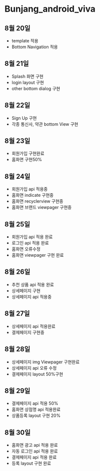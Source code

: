 # Bunjang_android_viva
## 8월 20일
- template 적용
- Bottom Navigation 적용

## 8월 21일
- Splash 화면 구현
- login layout 구현
- other bottom dialog 구현

## 8월 22일
- Sign Up 구현
- 각종 통신사, 약관 bottom View 구현

## 8월 23일
- 회원가입 구현완료
- 홈화면 구현50%

## 8월 24일
- 회원가입 api 적용중
- 홈화면 indicate 구현중
- 홈화면 recyclerview 구현중
- 홈화면 브랜드 viewpager 구현중

## 8월 25일
- 회원가입 api 적용 완료
- 로그인 api 적용 완료
- 홈화면 오류수정
- 홈화면 viewpager 구현 완료

## 8월 26일
- 추천 상품 api 적용 완료
- 상세페이지 구현
- 상세페이지 api 적용중

## 8월 27일
- 상세페이지 api 적용완료
- 결제페이지 구현중

## 8월 28일
- 상세페이지 img Viewpager 구현완료
- 상세페이지 api 오류 수정
- 결제페이지 layout 50%구현

## 8월 29일
- 결제페이지 api 적용 50%
- 홈화면 상점명 api 적용완료
- 상품등록 layout 구현 20%

## 8월 30일
- 홈화면 광고 api 적용 완료
- 자동 로그인 api 적용 완료
- 결제페이지 api 적용 완료
- 등록 layout 구현 완료